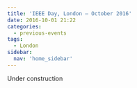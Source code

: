 ```yaml
---
title: 'IEEE Day, London – October 2016'
date: 2016-10-01 21:22
categories:
  - previous-events
tags:
  - London
sidebar:
  nav: 'home_sidebar'
---
```


Under construction
